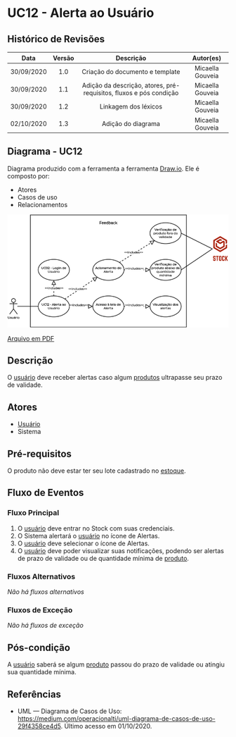 # UC12 - Alerta ao Usuário

## Histórico de Revisões

| Data | Versão | Descrição | Autor(es) |
|:----:|:------:|:---------:|:---------:|
| 30/09/2020 | 1.0 | Criação do documento e template | Micaella Gouveia |
| 30/09/2020 | 1.1 | Adição da descrição, atores, pré-requisitos, fluxos e pós condição | Micaella Gouveia |
| 30/09/2020 | 1.2 | Linkagem dos léxicos | Micaella Gouveia |
| 02/10/2020 | 1.3 | Adição do diagrama | Micaella Gouveia |

## Diagrama - UC12
Diagrama produzido com a ferramenta a ferramenta [Draw.io](https://app.diagrams.net/). Ele é composto por:
* Atores
* Casos de uso
* Relacionamentos

![caso 12](../../../assets/diagramas/casosUso/caso12.png)

<a href="https://unbarqdsw.github.io/2020.1_G12_Stock/assets/pdf/diagramas/casosUso/caso12.pdf">Arquivo em PDF</a>

## Descrição
O [usuário](Modeling/objeto?id=usuário) deve receber alertas caso algum [produtos](Modeling/objeto?id=Produto) ultrapasse seu prazo de validade.

## Atores
* [Usuário](Modeling/objeto?id=usuário)
* Sistema

## Pré-requisitos
O produto não deve estar ter seu lote cadastrado no [estoque](Modeling/objeto?id=Estoque).

## Fluxo de Eventos
### Fluxo Principal
1. O [usuário](Modeling/objeto?id=usuário) deve entrar no Stock com suas credenciais.
2. O Sistema alertará o [usuário](Modeling/objeto?id=usuário) no ícone de Alertas.
3. O [usuário](Modeling/objeto?id=usuário) deve selecionar o ícone de Alertas.
4. O [usuário](Modeling/objeto?id=usuário) deve poder visualizar suas notificações, podendo ser alertas de prazo de validade ou de quantidade mínima de [produto](Modeling/objeto?id=Produto).

### Fluxos Alternativos
*Não há fluxos alternativos*

### Fluxos de Exceção
*Não há fluxos de exceção*

## Pós-condição
 A [usuário](Modeling/objeto?id=usuário) saberá se algum [produto](Modeling/objeto?id=Produto) passou do prazo de validade ou atingiu sua quantidade mínima.

## Referências
* UML — Diagrama de Casos de Uso: <https://medium.com/operacionalti/uml-diagrama-de-casos-de-uso-29f4358ce4d5>. Último acesso em 01/10/2020.
